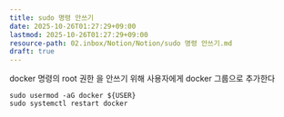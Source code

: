 ```yaml
---
title: sudo 명령 안쓰기
date: 2025-10-26T01:27:29+09:00
lastmod: 2025-10-26T01:27:29+09:00
resource-path: 02.inbox/Notion/Notion/sudo 명령 안쓰기.md
draft: true
---
```

docker 명령의 root 권한 을 안쓰기 위해 사용자에게 docker 그룹으로 추가한다

```
sudo usermod -aG docker ${USER}
sudo systemctl restart docker
```